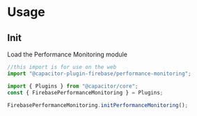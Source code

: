# Usage

## Init


Load the Performance Monitoring module

```ts
//this import is for use on the web
import "@capacitor-plugin-firebase/performance-monitoring";

import { Plugins } from "@capacitor/core";
const { FirebasePerformanceMonitoring } = Plugins;

FirebasePerformanceMonitoring.initPerformanceMonitoring();
```
